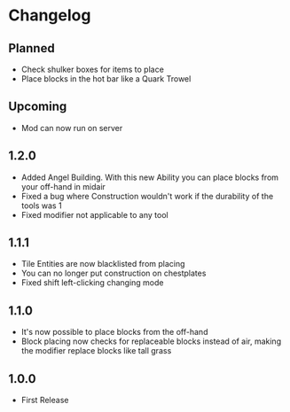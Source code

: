 # Changelog

## Planned
* Check shulker boxes for items to place
* Place blocks in the hot bar like a Quark Trowel

## Upcoming
* Mod can now run on server

## 1.2.0
* Added Angel Building. With this new Ability you can place blocks from your off-hand in midair
* Fixed a bug where Construction wouldn't work if the durability of the tools was 1
* Fixed modifier not applicable to any tool

## 1.1.1
* Tile Entities are now blacklisted from placing
* You can no longer put construction on chestplates
* Fixed shift left-clicking changing mode 

## 1.1.0
* It's now possible to place blocks from the off-hand
* Block placing now checks for replaceable blocks instead of air, making the modifier replace blocks like tall grass

## 1.0.0
* First Release